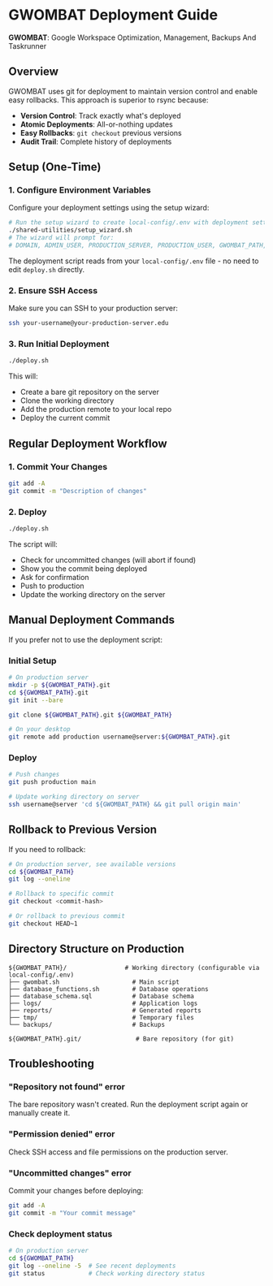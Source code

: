 # GWOMBAT Deployment Guide

**GWOMBAT**: Google Workspace Optimization, Management, Backups And Taskrunner

## Overview
GWOMBAT uses git for deployment to maintain version control and enable easy rollbacks. This approach is superior to rsync because:

- **Version Control**: Track exactly what's deployed
- **Atomic Deployments**: All-or-nothing updates  
- **Easy Rollbacks**: `git checkout` previous versions
- **Audit Trail**: Complete history of deployments

## Setup (One-Time)

### 1. Configure Environment Variables
Configure your deployment settings using the setup wizard:
```bash
# Run the setup wizard to create local-config/.env with deployment settings
./shared-utilities/setup_wizard.sh
# The wizard will prompt for:
# DOMAIN, ADMIN_USER, PRODUCTION_SERVER, PRODUCTION_USER, GWOMBAT_PATH, etc.
```

The deployment script reads from your `local-config/.env` file - no need to edit `deploy.sh` directly.

### 2. Ensure SSH Access
Make sure you can SSH to your production server:
```bash
ssh your-username@your-production-server.edu
```

### 3. Run Initial Deployment
```bash
./deploy.sh
```

This will:
- Create a bare git repository on the server
- Clone the working directory  
- Add the production remote to your local repo
- Deploy the current commit

## Regular Deployment Workflow

### 1. Commit Your Changes
```bash
git add -A
git commit -m "Description of changes"
```

### 2. Deploy
```bash
./deploy.sh
```

The script will:
- Check for uncommitted changes (will abort if found)
- Show you the commit being deployed
- Ask for confirmation
- Push to production
- Update the working directory on the server

## Manual Deployment Commands

If you prefer not to use the deployment script:

### Initial Setup
```bash
# On production server
mkdir -p ${GWOMBAT_PATH}.git
cd ${GWOMBAT_PATH}.git  
git init --bare

git clone ${GWOMBAT_PATH}.git ${GWOMBAT_PATH}

# On your desktop
git remote add production username@server:${GWOMBAT_PATH}.git
```

### Deploy
```bash
# Push changes
git push production main

# Update working directory on server
ssh username@server 'cd ${GWOMBAT_PATH} && git pull origin main'
```

## Rollback to Previous Version

If you need to rollback:

```bash
# On production server, see available versions
cd ${GWOMBAT_PATH}
git log --oneline

# Rollback to specific commit
git checkout <commit-hash>

# Or rollback to previous commit
git checkout HEAD~1
```

## Directory Structure on Production

```
${GWOMBAT_PATH}/                # Working directory (configurable via local-config/.env)
├── gwombat.sh                    # Main script
├── database_functions.sh         # Database operations
├── database_schema.sql           # Database schema
├── logs/                         # Application logs
├── reports/                      # Generated reports  
├── tmp/                          # Temporary files
└── backups/                      # Backups

${GWOMBAT_PATH}.git/               # Bare repository (for git)
```

## Troubleshooting

### "Repository not found" error
The bare repository wasn't created. Run the deployment script again or manually create it.

### "Permission denied" error  
Check SSH access and file permissions on the production server.

### "Uncommitted changes" error
Commit your changes before deploying:
```bash
git add -A
git commit -m "Your commit message"
```

### Check deployment status
```bash
# On production server
cd ${GWOMBAT_PATH}
git log --oneline -5  # See recent deployments
git status            # Check working directory status
```